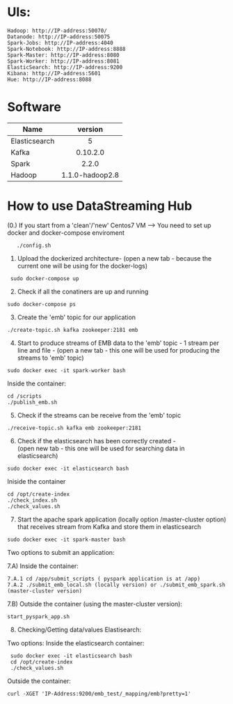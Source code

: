 # UIs:
	Hadoop: http://IP-address:50070/
	Datanode: http://IP-address:50075
	Spark-Jobs: http://IP-address:4040
	Spark-Notebook: http://IP-address:8888
	Spark-Master: http://IP-address:8080
	Spark-Worker: http://IP-address:8081
	ElasticSearch: http://IP-address:9200
	Kibana: http://IP-address:5601
	Hue: http://IP-address:8088


# Software

|Name	        |version               |
|---------------|:--------------------:|
|Elasticsearch	|5                     |
|Kafka	        |0.10.2.0	       |
|Spark    	|2.2.0		       |
|Hadoop	        |1.1.0-hadoop2.8       |

# How to use DataStreaming Hub

(0.)  If you start from a 'clean'/'new' Centos7 VM --> You need to set up docker and docker-compose enviroment  

```
   ./config.sh 

```

1. Upload the dockerized architecture-  (open a new tab - because the current one will be using for the docker-logs)

```
 sudo docker-compose up
```

2. Check if all the conatiners are up and running

```
sudo docker-compose ps
```

3. Create the 'emb' topic for our application 

```
./create-topic.sh kafka zookeeper:2181 emb
```

4. Start to produce streams of EMB data to the 'emb' topic - 1 stream per line and file	-
(open a new tab - this one will be used for producing the streams to 'emb' topic)

```
sudo docker exec -it spark-worker bash
```
Inside the container:

```
cd /scripts
./publish_emb.sh
```

5. Check if the streams can be receive from the 'emb' topic

```
./receive-topic.sh kafka emb zookeeper:2181
```

6. Check if the elasticsearch has been correctly created -  
(open new tab - this one will be used for searching data in elasticsearch)

```
sudo docker exec -it elasticsearch bash
```

Iniside the container

```
cd /opt/create-index
./check_index.sh
./check_values.sh
```

 7. Start the apache spark application (locally option /master-cluster option) that receives stream from Kafka and store them in elasticsearch
 
 ```
 sudo docker exec -it spark-master bash
 ```
 
 Two options to submit an application: 

  7.A) Inside the container:
  
  ```
  7.A.1 cd /app/submit_scripts ( pyspark application is at /app)
  7.A.2 ./submit_emb_local.sh (locally version) or ./submit_emb_spark.sh (master-cluster version)
  ```
 7.B) Outside the container (using the master-cluster version): 
 
 ```
 start_pyspark_app.sh
 ```

8. Checking/Getting data/values Elastisearch:

Two options:
   Inside the elasticsearch container:
	
  ```
   sudo docker exec -it elasticsearch bash
   cd /opt/create-index
   ./check_values.sh
  ```
	
   Outside the container: 
	
```
curl -XGET 'IP-Address:9200/emb_test/_mapping/emb?pretty=1'
```
	


